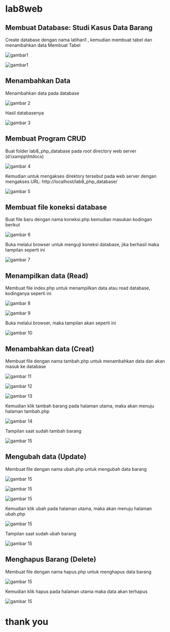 # lab8web
## Membuat Database: Studi Kasus Data Barang
Create database dengan nama latihan1 , kemudian membuat tabel dan menambahkan data
Membuat Tabel

![gambar1](screenshot(1).png)

![gambar1](screenshot(1)/ss1.png)

## Menambahkan Data
Menambahkan data pada database

![gambar 2](screenshot/ss2.png)

Hasil databasenya

![gambar 3](screenshot/ss3.png)

## Membuat Program CRUD
Buat folder lab8_php_database pada root directory web server (d:\xampp\htdocs)

![gambar 4](screenshot/ss4.png)

Kemudian untuk mengakses direktory tersebut pada web server dengan mengakses URL:
http://localhost/lab8_php_database/

![gambar 5](screenshot/ss5.png)

## Membuat file koneksi database
Buat file baru dengan nama koneksi.php  kemudian masukan kodingan berikut

![gambar 6](screenshot/ss6.png)

Buka melalui browser untuk menguji koneksi database, jika berhasil maka tampilan seperti ini

![gambar 7](screenshot/ss7.png)


## Menampilkan data (Read)
Membuat file index.php untuk menampilkan data atau read database, kodinganya seperti ini

![gambar 8](screenshot/ss8.png)

![gambar 9](screenshot/ss9.png)

Buka melalui browser, maka tampilan akan seperti ini

![gambar 10](screenshot/ss10.png)

## Menambahkan data (Creat)
Membuat file dengan nama tambah.php untuk menambahkan data dan akan masuk ke database

![gambar 11](screenshot/ss11.png)

![gambar 12](screenshot/ss12.png)

![gambar 13](screenshot/ss13.png)

Kemudian klik tambah barang pada halaman utama, maka akan menuju halaman tambah.php

![gambar 14](screenshot/ss14.png)

Tampilan saat sudah tambah barang

![gambar 15](screenshot/ss15.png)

## Mengubah data (Update)
Membuat file dengan nama ubah.php untuk mengubah data barang

![gambar 15](screenshot/ss16.png)

![gambar 15](screenshot/ss17.png)

![gambar 15](screenshot/ss18.png)

Kemudian klik ubah pada halaman utama, maka akan menuju halaman ubah.php

![gambar 15](screenshot/ss19.png)

Tampilan saat sudah ubah barang

![gambar 15](screenshot/ss20.png)

## Menghapus Barang (Delete)
Membuat file dengan nama hapus.php untuk menghapus data barang

![gambar 15](screenshot/ss21.png)

Kemudian klik hapus pada halaman utama maka data akan terhapus

![gambar 15](screenshot/ss22.png)

# thank you











